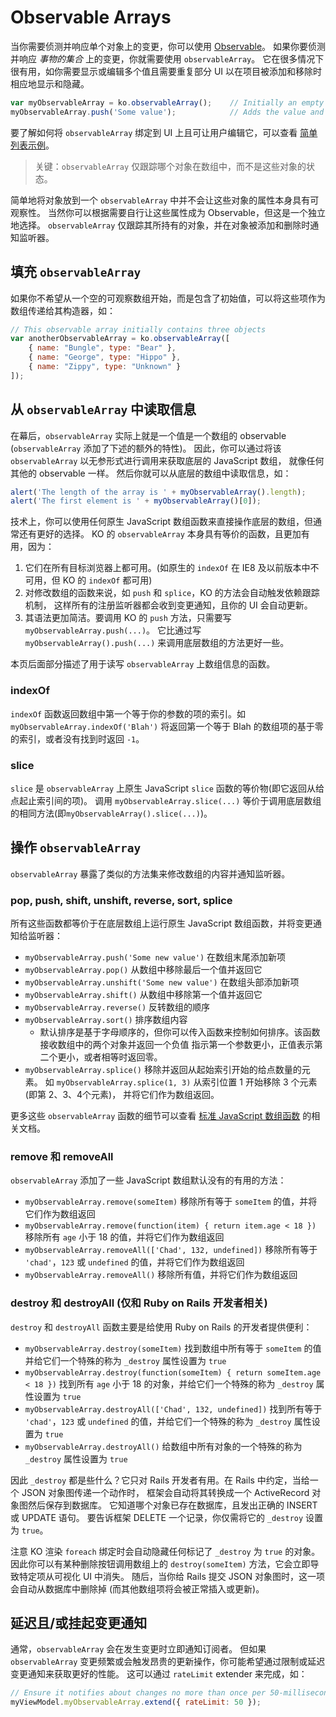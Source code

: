 # Observable Arrays

当你需要侦测并响应单个对象上的变更，你可以使用 [Observable](./observables.md)。
如果你要侦测并响应 *事物的集合* 上的变更，你就需要使用 `observableArray`。
它在很多情况下很有用，如你需要显示或编辑多个值且需要重复部分 UI 以在项目被添加和移除时相应地显示和隐藏。

```javascript
var myObservableArray = ko.observableArray();    // Initially an empty array
myObservableArray.push('Some value');            // Adds the value and notifies observers
```

要了解如何将 `observableArray` 绑定到 UI 上且可让用户编辑它，可以查看
[简单列表示例](http://knockoutjs.com/examples/simpleList.html)。

> 关键：`observableArray` 仅跟踪哪个对象在数组中，而不是这些对象的状态。

简单地将对象放到一个 `observableArray` 中并不会让这些对象的属性本身具有可观察性。
当然你可以根据需要自行让这些属性成为 Observable，但这是一个独立地选择。
`observableArray` 仅跟踪其所持有的对象，并在对象被添加和删除时通知监听器。

## 填充 `observableArray`

如果你不希望从一个空的可观察数组开始，而是包含了初始值，可以将这些项作为数组传递给其构造器，如：

```javascript
// This observable array initially contains three objects
var anotherObservableArray = ko.observableArray([
    { name: "Bungle", type: "Bear" },
    { name: "George", type: "Hippo" },
    { name: "Zippy", type: "Unknown" }
]);
```

## 从 `observableArray` 中读取信息

在幕后，`observableArray` 实际上就是一个值是一个数组的 observable 
(`observableArray` 添加了下述的额外的特性)。
因此，你可以通过将该 `observableArray` 以无参形式进行调用来获取底层的 JavaScript 数组，
就像任何其他的 observable 一样。
然后你就可以从底层的数组中读取信息，如：

```javascript
alert('The length of the array is ' + myObservableArray().length);
alert('The first element is ' + myObservableArray()[0]);
```

技术上，你可以使用任何原生 JavaScript 数组函数来直接操作底层的数组，但通常还有更好的选择。
KO 的 `observableArray` 本身具有等价的函数，且更加有用，因为：

1. 它们在所有目标浏览器上都可用。(如原生的 `indexOf` 在 IE8 及以前版本中不可用，但 KO 的 `indexOf` 都可用)
2. 对修改数组的函数来说，如 `push` 和 `splice`，KO 的方法会自动触发依赖跟踪机制，
这样所有的注册监听器都会收到变更通知，且你的 UI 会自动更新。
3. 其语法更加简洁。要调用 KO 的 `push` 方法，只需要写 `myObservableArray.push(...)`。
它比通过写 `myObservableArray().push(...)` 来调用底层数组的方法更好一些。

本页后面部分描述了用于读写 `observableArray` 上数组信息的函数。

### indexOf

`indexOf` 函数返回数组中第一个等于你的参数的项的索引。如 `myObservableArray.indexOf('Blah')`
将返回第一个等于 Blah 的数组项的基于零的索引，或者没有找到时返回 `-1`。

### slice

`slice` 是 `observableArray` 上原生 JavaScript `slice` 函数的等价物(即它返回从给点起止索引间的项)。
调用 `myObservableArray.slice(...)` 等价于调用底层数组的相同方法(即`myObservableArray().slice(...)`)。

## 操作 `observableArray`

`observableArray` 暴露了类似的方法集来修改数组的内容并通知监听器。

### pop, push, shift, unshift, reverse, sort, splice

所有这些函数都等价于在底层数组上运行原生 JavaScript 数组函数，并将变更通知给监听器：

* `myObservableArray.push('Some new value')` 在数组末尾添加新项
* `myObservableArray.pop()` 从数组中移除最后一个值并返回它
* `myObservableArray.unshift('Some new value')` 在数组头部添加新项
* `myObservableArray.shift()` 从数组中移除第一个值并返回它
* `myObservableArray.reverse()` 反转数组的顺序
* `myObservableArray.sort()` 排序数组内容
   * 默认排序是基于字母顺序的，但你可以传入函数来控制如何排序。该函数接收数组中的两个对象并返回一个负值
指示第一个参数更小，正值表示第二个更小，或者相等时返回零。
* `myObservableArray.splice()` 移除并返回从起始索引开始的给点数量的元素。
如 `myObservableArray.splice(1, 3)` 从索引位置 1 开始移除 3 个元素(即第 2、3、4个元素)，
并将它们作为数组返回。

更多这些 `observableArray` 函数的细节可以查看 
[标准 JavaScript 数组函数](https://developer.mozilla.org/en/JavaScript/Reference/Global_Objects/Array#Methods_2)
的相关文档。

### remove 和 removeAll

`observableArray` 添加了一些 JavaScript 数组默认没有的有用的方法：

* `myObservableArray.remove(someItem)` 移除所有等于 `someItem` 的值，并将它们作为数组返回
* `myObservableArray.remove(function(item) { return item.age < 18 })` 移除所有 `age` 小于 18 的值，并将它们作为数组返回
* `myObservableArray.removeAll(['Chad', 132, undefined])` 移除所有等于 `'chad'`，`123` 或 `undefined` 的值，并将它们作为数组返回
* `myObservableArray.removeAll()` 移除所有值，并将它们作为数组返回

### <a name="destroy-and-destroyAll"></a> destroy 和 destroyAll (仅和 Ruby on Rails 开发者相关)

`destroy` 和 `destroyAll` 函数主要是给使用 Ruby on Rails 的开发者提供便利：

* `myObservableArray.destroy(someItem)` 找到数组中所有等于 `someItem` 的值并给它们一个特殊的称为 `_destroy` 属性设置为 `true`
* `myObservableArray.destroy(function(someItem) { return someItem.age < 18 })` 找到所有 `age` 小于 18 的对象，并给它们一个特殊的称为 `_destroy` 属性设置为 `true`
* `myObservableArray.destroyAll(['Chad', 132, undefined])` 找到所有等于 `'chad'`，`123` 或 `undefined` 的值，并给它们一个特殊的称为 `_destroy` 属性设置为 `true`
* `myObservableArray.destroyAll()` 给数组中所有对象的一个特殊的称为 `_destroy` 属性设置为 `true`

因此 `_destroy` 都是些什么？它只对 Rails 开发者有用。在 Rails 中约定，当给一个 JSON 对象图传递一个动作时，
框架会自动将其转换成一个 ActiveRecord 对象图然后保存到数据库。
它知道哪个对象已存在数据库，且发出正确的 INSERT 或 UPDATE 语句。
要告诉框架 DELETE 一个记录，你仅需将它的 `_destroy` 设置为 `true`。

注意 KO 渲染 `foreach` 绑定时会自动隐藏任何标记了 `_destroy` 为 `true` 的对象。
因此你可以有某种删除按钮调用数组上的 `destroy(someItem)` 方法，它会立即导致特定项从可视化 UI 中消失。
随后，当你给 Rails 提交 JSON 对象图时，这一项会自动从数据库中删除掉
(而其他数组项将会被正常插入或更新)。

## 延迟且/或挂起变更通知

通常，`observableArray` 会在发生变更时立即通知订阅者。
但如果 `observableArray` 变更频繁或会触发昂贵的更新操作，你可能希望通过限制或延迟变更通知来获取更好的性能。
这可以通过 `rateLimit` extender 来完成，如：

```javascript
// Ensure it notifies about changes no more than once per 50-millisecond period
myViewModel.myObservableArray.extend({ rateLimit: 50 });
```